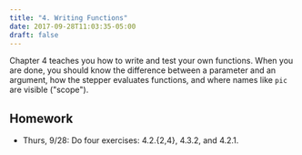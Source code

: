 ```yaml
---
title: "4. Writing Functions"
date: 2017-09-28T11:03:35-05:00
draft: false
---
```


Chapter 4 teaches you how to write and test your own functions. When
you are done, you should know the difference between a parameter and
an argument, how the stepper evaluates functions, and where names like
`pic` are visible ("scope").
<!--more-->

## Homework

* Thurs, 9/28: Do four exercises: 4.2.{2,4}, 4.3.2, and 4.2.1.


